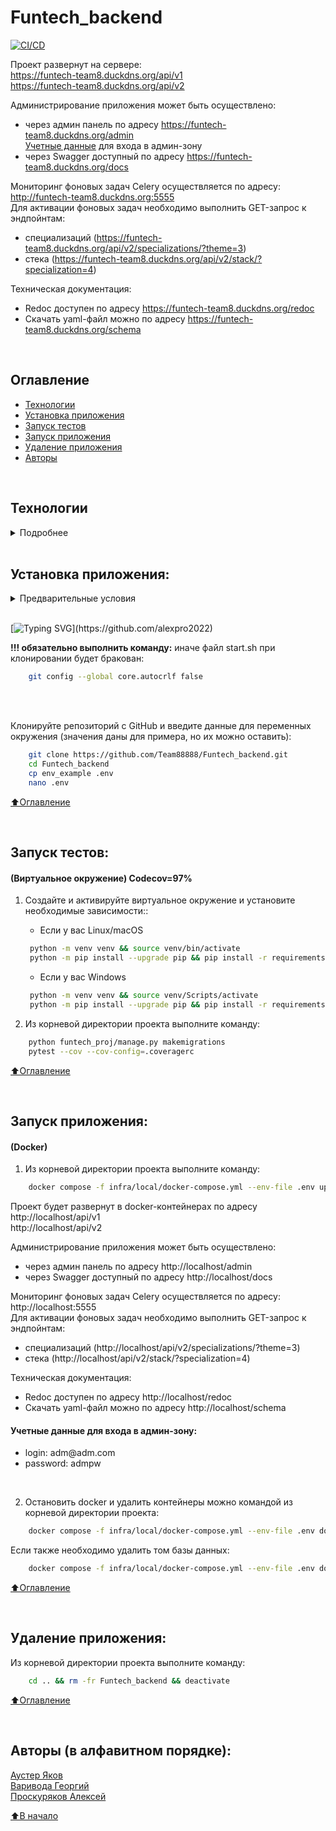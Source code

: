 # Funtech_backend

[![CI/CD](https://github.com/Team88888/Funtech_backend/actions/workflows/ci_cd.yml/badge.svg)](https://github.com/Team88888/Funtech_backend/actions/workflows/ci_cd.yml)

Проект развернут на сервере:<br>
https://funtech-team8.duckdns.org/api/v1 <br>
https://funtech-team8.duckdns.org/api/v2 <br>

  Администрирование приложения может быть осуществлено:
  - через админ панель по адресу https://funtech-team8.duckdns.org/admin <br>
      <a href="#t1">Учетные данные</a> для входа в админ-зону
  - через Swagger доступный по адресу https://funtech-team8.duckdns.org/docs

  Мониторинг фоновых задач Celery осуществляется по адресу: http://funtech-team8.duckdns.org:5555 <br>
  Для активации фоновых задач необходимо выполнить GET-запрос к эндпойнтам:
  - специализаций (https://funtech-team8.duckdns.org/api/v2/specializations/?theme=3)
  - стека (https://funtech-team8.duckdns.org/api/v2/stack/?specialization=4)

  Техническая документация:
  - Redoc доступен по адресу https://funtech-team8.duckdns.org/redoc
  - Скачать yaml-файл можно по адресу https://funtech-team8.duckdns.org/schema

<br>

## Оглавление
- [Технологии](#технологии)
- [Установка приложения](#установка-приложения)
- [Запуск тестов](#запуск-тестов)
- [Запуск приложения](#запуск-приложения)
- [Удаление приложения](#удаление-приложения)
- [Авторы](#авторы)

<br>

## Технологии
<details><summary>Подробнее</summary><br>

[![Python](https://img.shields.io/badge/python-3.10%20%7C%203.11%20%7C%203.12-blue?logo=python)](https://www.python.org/)
[![Django](https://img.shields.io/badge/Django-5.0-blue?logo=Django)](https://www.djangoproject.com/)
[![DRF](https://img.shields.io/badge/-djangoRESTframework-464646?logo=djangorestframework)](https://www.django-rest-framework.org/)
[![drf-spectacular](https://img.shields.io/badge/-drf--spectacular-464646?logo=drfspectacular)](https://drf-spectacular.readthedocs.io/en/latest/)
[![celery](https://img.shields.io/badge/-Celery-464646?logo=celery)](https://docs.celeryq.dev/en/stable/)
[![rabbitmq](https://img.shields.io/badge/-RabbitMQ-464646?logo=rabbitmq)](https://www.rabbitmq.com/)
[![flower](https://img.shields.io/badge/-Flower-464646?logo=flower)](https://flower.readthedocs.io/en/latest/)
[![docker_compose](https://img.shields.io/badge/-Docker%20Compose-464646?logo=docker)](https://docs.docker.com/compose/)
[![Pytest](https://img.shields.io/badge/-pytest-464646?logo=Pytest)](https://docs.pytest.org/en/latest/)
[![Pytest-django](https://img.shields.io/badge/-pytest--django-464646?logo=Pytest)](https://pytest-django.readthedocs.io/en/latest/index.html)
[![pytest-cov](https://img.shields.io/badge/-pytest--cov-464646?logo=codecov)](https://pytest-cov.readthedocs.io/en/latest/)
[![factoryboy](https://img.shields.io/badge/-factoryboy-464646?logo=factoryboy)](https://factoryboy.readthedocs.io/en/stable/index.html)
[![pre-commit](https://img.shields.io/badge/-pre--commit-464646?logo=pre-commit)](https://pre-commit.com/)

[⬆️Оглавление](#оглавление)

</details>

<br>

## Установка приложения:

<details><summary>Предварительные условия</summary>

Предполагается, что пользователь установил [Docker](https://docs.docker.com/engine/install/) и [Docker Compose](https://docs.docker.com/compose/install/) на локальной машине. Проверить наличие можно выполнив команды:

```bash
    docker --version && docker-compose --version
```
</details>

<br>

[![Typing SVG](https://readme-typing-svg.herokuapp.com?font=Fira+Code&pause=250&width=435&lines=Для+пользователей+Windows:)](https://github.com/alexpro2022)

**!!! обязательно выполнить команду:** иначе файл start.sh при клонировании будет бракован:
```bash
    git config --global core.autocrlf false
```
<br><br>

Клонируйте репозиторий с GitHub и введите данные для переменных окружения (значения даны для примера, но их можно оставить):

```bash
    git clone https://github.com/Team88888/Funtech_backend.git
    cd Funtech_backend
    cp env_example .env
    nano .env
```

[⬆️Оглавление](#оглавление)

<br>

## Запуск тестов:
#### (Виртуальное окружение) Codecov=97%

1. Создайте и активируйте виртуальное окружение и установите необходимые зависимости::
   * Если у вас Linux/macOS
   ```bash
    python -m venv venv && source venv/bin/activate
    python -m pip install --upgrade pip && pip install -r requirements/test.requirements.txt
   ```
   * Если у вас Windows
   ```bash
    python -m venv venv && source venv/Scripts/activate
    python -m pip install --upgrade pip && pip install -r requirements/test.requirements.txt
   ```

2. Из корневой директории проекта выполните команду:
```bash
    python funtech_proj/manage.py makemigrations
    pytest --cov --cov-config=.coveragerc
```

[⬆️Оглавление](#оглавление)

<br>

## Запуск приложения:
#### (Docker)

1. Из корневой директории проекта выполните команду:
```bash
    docker compose -f infra/local/docker-compose.yml --env-file .env up -d --build
```
  Проект будет развернут в docker-контейнерах по адресу <br>
  http://localhost/api/v1 <br>
  http://localhost/api/v2 <br>

  Администрирование приложения может быть осуществлено:
  - через админ панель по адресу http://localhost/admin
  - через Swagger доступный по адресу http://localhost/docs

  Мониторинг фоновых задач Celery осуществляется по адресу: http://localhost:5555 <br>
  Для активации фоновых задач необходимо выполнить GET-запрос к эндпойнтам:
  - специализаций (http://localhost/api/v2/specializations/?theme=3)
  - стека (http://localhost/api/v2/stack/?specialization=4)

  Техническая документация:
  - Redoc доступен по адресу http://localhost/redoc
  - Скачать yaml-файл можно по адресу http://localhost/schema

<h4 id="t1">Учетные данные для входа в админ-зону:</h4>
<ul>
  <li>login: adm@adm.com
  <li>password: admpw
</ul><br>

2. Остановить docker и удалить контейнеры можно командой из корневой директории проекта:

```bash
    docker compose -f infra/local/docker-compose.yml --env-file .env down
```

Если также необходимо удалить том базы данных:
```bash
    docker compose -f infra/local/docker-compose.yml --env-file .env down -v && docker system prune -f
```

[⬆️Оглавление](#оглавление)

<br>

## Удаление приложения:
Из корневой директории проекта выполните команду:
```bash
    cd .. && rm -fr Funtech_backend && deactivate
```

[⬆️Оглавление](#оглавление)

<br>

## Авторы (в алфавитном порядке):

[Аустер Яков](https://github.com/find-y)<br>
[Варивода  Георгий](https://github.com/gerich02)<br>
[Проскуряков Алексей](https://github.com/alexpro2022)

[⬆️В начало](#funtech_backend)
